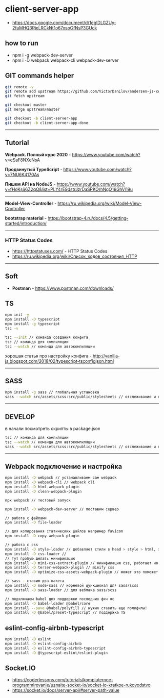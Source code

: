 # client-server-app

- https://docs.google.com/document/d/1egIDLGZUy-2fuMHQ3RjeLRCkNt1o67osoGfNsP3GUck

## how to run

- npm i -g webpack-dev-server
- npm i -D webpack webpack-cli webpack-dev-server

## GIT commands helper

```bash
git remote -v
git remote add upstream https://github.com/VictorDanilov/andersen-js-course.git
git fetch upstream

git checkout master
git merge upstream/master

git checkout -b client-server-app
git checkout -b client-server-app-done
```

---

## Tutorial

**Webpack. Полный курс 2020** - https://www.youtube.com/watch?v=eSaF8NXeNsA

**Продвинутый TypeScript** - https://www.youtube.com/watch?v=7NU6K4170As

**Пишем API на NodeJS** - https://www.youtube.com/watch?v=fHoKs66Z2qQ&list=PLY4rE9dstrJzrDaSPKOrhNgQ19GhVl19u

---

**Model-View-Controller** - https://ru.wikipedia.org/wiki/Model-View-Controller

**bootstrap material** - https://bootstrap-4.ru/docs/4.5/getting-started/introduction/

---

### HTTP Status Codes

- https://httpstatuses.com/ - HTTP Status Codes
- https://ru.wikipedia.org/wiki/Список_кодов_состояния_HTTP

---

## Soft

- **Postman** - https://www.postman.com/downloads/

## TS

```bash
npm init -y
npm install -D typescript
npm install -g typescript
tsc -v

tsc --init // команда создания конфига
tsc // команда для компиляции
tsc --watch // команда для автокомпиляции
```

хорошая статья про настройку конфига - http://vanilla-js.blogspot.com/2018/02/typescript-tsconfigjson.html

---

## SASS

```bash
npm install -g sass // глобальная установка
sass --watch src/assets/scss:src/public/stylesheets // отслеживание и компиляция SCSS/CSS
```

---

## DEVELOP

в начали посмотреть скрипты в package.json

```bash
tsc // команда для компиляции
tsc --watch // команда для автокомпиляции
sass --watch src/assets/scss:src/public/stylesheets // отслеживание и компиляция SCSS/CSS
```

---

## Webpack подключение и настройка

```bash
npm install -D webpack // устанавливаем сам webpack
npm install -D webpack-cli // webpack cli
npm install -D html-webpack-plugin
npm install -D clean-webpack-plugin

npx webpack // тестовый запуск

npm install -D webpack-dev-server // поставим сервер

// работа с файлами
npm install -D file-loader

// для копирования статических файлов например favicon
npm install -D copy-webpack-plugin

// работа с css
npm install -D style-loader // добавляет стили в head > style > html, это НЕ надо!
npm install -D css-loader //
// тут пробую делать минификацию
npm install -D mini-css-extract-plugin // минификация css, работает но без minify
npm install -D terser-webpack-plugin // minify css
npm install -D optimize-css-assets-webpack-plugin // может это поможет

// sass - ставим два пакета
npm install -D node-sass // корневой функционал для sass/scss
npm install -D sass-loader // для вебпака sass/scss

// подключаем babel для поддержки последних фич жс
npm install -D babel-loader @babel/core
npm install --save @babel/polyfill // нужно ставить еще полифилы!
npm install -D @babel/preset-typescript // поддержка TS
```

## eslint-config-airbnb-typescript

```bash
npm install -D eslint
npm install -D eslint-config-airbnb
npm install -D eslint-config-airbnb-typescript
npm install -D @typescript-eslint/eslint-plugin
```

## Socket.IO

- https://coderlessons.com/tutorials/kompiuternoe-programmirovanie/uznaite-socket-io/socket-io-kratkoe-rukovodstvo
- https://socket.io/docs/server-api/#server-path-value
